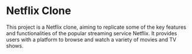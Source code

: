 # Netflix Clone

This project is a Netflix clone, aiming to replicate some of the key features and functionalities of the popular streaming service Netflix. It provides users with a platform to browse and watch a variety of movies and TV shows.
